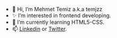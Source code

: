 - 👋 Hi, I’m Mehmet Temiz a.k.a temjzz
- ✨ I’m interested in frontend developing.
- 🌱 I’m currently learning HTML5-CSS.
- 📫 [Linkedin](https://www.linkedin.com/feed/) or [Twitter](https://twitter.com/temjzz).

<!---
temjzz/temjzz is a ✨ special ✨ repository because its `README.md` (this file) appears on your GitHub profile.
You can click the Preview link to take a look at your changes.
--->
